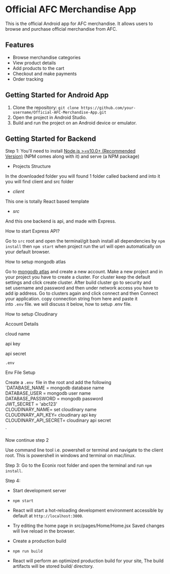 # Official AFC Merchandise App

This is the official Android app for AFC merchandise. It allows users to browse and purchase official merchandise from AFC.

## Features
- Browse merchandise categories
- View product details
- Add products to the cart
- Checkout and make payments
- Order tracking

## Getting Started for Android App 
1. Clone the repository: `git clone https://github.com/your-username/Official-AFC-Merchandise-App.git`
2. Open the project in Android Studio.
3. Build and run the project on an Android device or emulator.

## Getting Started for Backend 

Step 1: You'll need to install [Node.js >=v10.0+ (Recommended Version)](https://nodejs.org/en/) (NPM comes along with it) and serve (a NPM package)

-   Projects Structure

In the downloaded folder you will found 1 folder called backend and into it you will find client and src folder

-   *client*

This one is totally React based template

-   *src*

And this one backend is api, and made with Express.

How to start Express API?

Go to `src` root and open the terminal/git bash install all dependencies by `npm install` then `npm start` when project run the url will open automatically on your default browser.

How to setup mongodb atlas

Go to [mongodb atlas](https://account.mongodb.com/account/login) and create a new account. Make a new project and in your project you have to create a cluster. For cluster keep the default settings and click create cluster. After build cluster go to security and set username and password and then under network access you have to add ip address. Go to clusters again and click connect and then Connect your application. copy connection string from here and paste it into `.env` file. we will discuss it below, how to setup .env file.

How to setup Cloudinary

Account Details

cloud name

api key

api secret

`.env`

Env File Setup

Create a `.env `file in the root and add the following\
`DATABASE_NAME = mongodb database name\
DATABASE_USER = mongodb user name\
DATABASE_PASSWORD = mongodb password\
JWT_SECRET = 'abc123'\
CLOUDINARY_NAME= set cloudinary name\
CLOUDINARY_API_KEY= cloudinary api key\
CLOUDINARY_API_SECRET= cloudinary api secret

`

Now continue step 2

Use command line tool i.e. powershell or terminal and navigate to the client root. This is powershell in windows and terminal on mac/linux.

Step 3: Go to the Econix root folder and open the terminal and run `npm install`.

Step 4:

-   Start development server
-   `npm start`
-   React will start a hot-reloading development environment accessible by default at `http://localhost:3000`.
-   Try editing the home page in src/pages/Home/Home.jsx Saved changes will live reload in the browser.

-   Create a production build
-   `npm run build`
-   React will perform an optimized production build for your site, The build artifacts will be stored build/ directory. 
